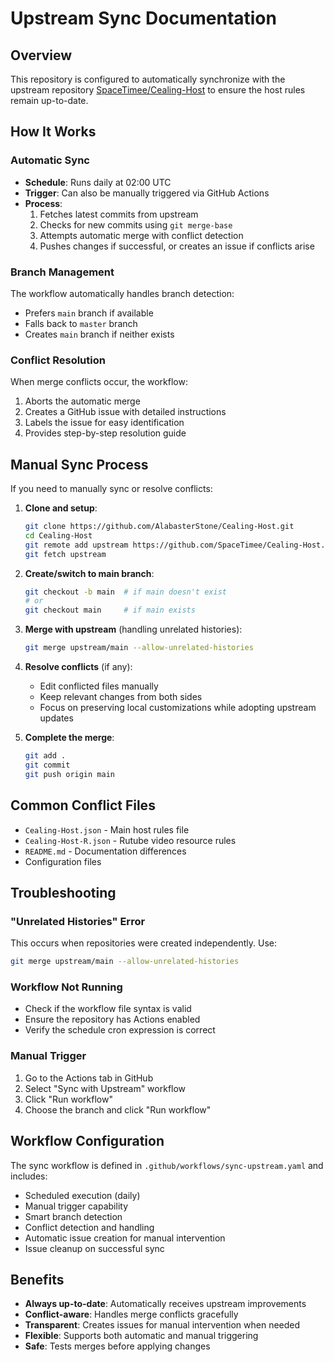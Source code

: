 # Upstream Sync Documentation

## Overview

This repository is configured to automatically synchronize with the upstream repository [SpaceTimee/Cealing-Host](https://github.com/SpaceTimee/Cealing-Host) to ensure the host rules remain up-to-date.

## How It Works

### Automatic Sync

- **Schedule**: Runs daily at 02:00 UTC
- **Trigger**: Can also be manually triggered via GitHub Actions
- **Process**: 
  1. Fetches latest commits from upstream
  2. Checks for new commits using `git merge-base`
  3. Attempts automatic merge with conflict detection
  4. Pushes changes if successful, or creates an issue if conflicts arise

### Branch Management

The workflow automatically handles branch detection:
- Prefers `main` branch if available
- Falls back to `master` branch
- Creates `main` branch if neither exists

### Conflict Resolution

When merge conflicts occur, the workflow:
1. Aborts the automatic merge
2. Creates a GitHub issue with detailed instructions
3. Labels the issue for easy identification
4. Provides step-by-step resolution guide

## Manual Sync Process

If you need to manually sync or resolve conflicts:

1. **Clone and setup**:
   ```bash
   git clone https://github.com/AlabasterStone/Cealing-Host.git
   cd Cealing-Host
   git remote add upstream https://github.com/SpaceTimee/Cealing-Host.git
   git fetch upstream
   ```

2. **Create/switch to main branch**:
   ```bash
   git checkout -b main  # if main doesn't exist
   # or
   git checkout main     # if main exists
   ```

3. **Merge with upstream** (handling unrelated histories):
   ```bash
   git merge upstream/main --allow-unrelated-histories
   ```

4. **Resolve conflicts** (if any):
   - Edit conflicted files manually
   - Keep relevant changes from both sides
   - Focus on preserving local customizations while adopting upstream updates

5. **Complete the merge**:
   ```bash
   git add .
   git commit
   git push origin main
   ```

## Common Conflict Files

- `Cealing-Host.json` - Main host rules file
- `Cealing-Host-R.json` - Rutube video resource rules  
- `README.md` - Documentation differences
- Configuration files

## Troubleshooting

### "Unrelated Histories" Error

This occurs when repositories were created independently. Use:
```bash
git merge upstream/main --allow-unrelated-histories
```

### Workflow Not Running

- Check if the workflow file syntax is valid
- Ensure the repository has Actions enabled
- Verify the schedule cron expression is correct

### Manual Trigger

1. Go to the Actions tab in GitHub
2. Select "Sync with Upstream" workflow
3. Click "Run workflow"
4. Choose the branch and click "Run workflow"

## Workflow Configuration

The sync workflow is defined in `.github/workflows/sync-upstream.yaml` and includes:

- Scheduled execution (daily)
- Manual trigger capability
- Smart branch detection
- Conflict detection and handling
- Automatic issue creation for manual intervention
- Issue cleanup on successful sync

## Benefits

- **Always up-to-date**: Automatically receives upstream improvements
- **Conflict-aware**: Handles merge conflicts gracefully
- **Transparent**: Creates issues for manual intervention when needed
- **Flexible**: Supports both automatic and manual triggering
- **Safe**: Tests merges before applying changes